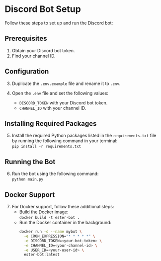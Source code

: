 # Discord Bot Setup

Follow these steps to set up and run the Discord bot:

## Prerequisites

1. Obtain your Discord bot token.
2. Find your channel ID.

## Configuration

3. Duplicate the `.env.example` file and rename it to `.env`.

4. Open the `.env` file and set the following values:
   - `DISCORD_TOKEN` with your Discord bot token.
   - `CHANNEL_ID` with your channel ID.

## Installing Required Packages

5. Install the required Python packages listed in the `requirements.txt` file by running the following command in your terminal:  
   `pip install -r requirements.txt`

## Running the Bot

6. Run the bot using the following command:  
   `python main.py`

## Docker Support

7. For Docker support, follow these additional steps:
   - Build the Docker image:  
     `docker build -t ester-bot .`
   - Run the Docker container in the background:
     ```bash
     docker run -d --name mybot \
       -e CRON_EXPRESSION="* * * * *" \
       -e DISCORD_TOKEN=<your-bot-token> \
       -e CHANNEL_ID=<your-channel-id> \
       -e USER_ID=<your-user-id> \
       ester-bot:latest
     ```
